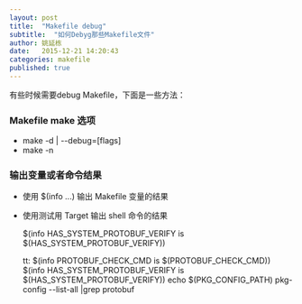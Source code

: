 ```yaml
---
layout: post
title:  "Makefile debug"
subtitle:  "如何Debyg那些Makefile文件"
author: 姚延栋
date:   2015-12-21 14:20:43
categories: makefile
published: true
---
```


有些时候需要debug Makefile，下面是一些方法：

### Makefile make 选项

* make -d | --debug=[flags]
* make -n


### 输出变量或者命令结果

* 使用 $(info ...) 输出 Makefile 变量的结果
* 使用测试用 Target 输出 shell 命令的结果

    $(info HAS_SYSTEM_PROTOBUF_VERIFY is $(HAS_SYSTEM_PROTOBUF_VERIFY))

    tt:
            $(info PROTOBUF_CHECK_CMD is $(PROTOBUF_CHECK_CMD))
            $(info HAS_SYSTEM_PROTOBUF_VERIFY is $(HAS_SYSTEM_PROTOBUF_VERIFY))
            echo $(PKG_CONFIG_PATH)
            pkg-config --list-all |grep protobuf
